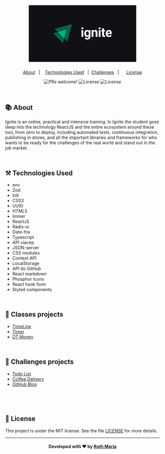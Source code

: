 <h1 align="center">
    <img alt="Logo ignitte" src="./ignite-logo.jpg" width="350px" />
</h1>


<p align="center">
  <a href="#about">About</a>&nbsp;&nbsp;&nbsp;|&nbsp;&nbsp;&nbsp;  
  <a href="#technologies">Technologies Used</a>&nbsp;&nbsp;&nbsp;|&nbsp;
  <a href="#challenges">Challenges</a>&nbsp;&nbsp;&nbsp;|&nbsp;&nbsp;&nbsp;&nbsp;&nbsp;
  <a href="#license">License</a>
</p>

<p align="center">
 <img src="https://img.shields.io/static/v1?label=PRs&message=welcome&color=04d361&labelColor=000000" alt="PRs welcome!" /> 

  <img alt="License" src="https://img.shields.io/badge/Made%20by-Ruth%20Maria-%2304D361">

  <img alt="License" src="https://img.shields.io/static/v1?label=license&message=MIT&color=04d361&labelColor=000000">
</p>


<a id="about"></a><br>

## :books: About

Ignite is an online, practical and intensive training. In Ignite the student goes deep into the technology ReactJS and the entire ecosystem around these tool, from zero to deploy, including automated tests, continuous integration, publishing in stores, and all the important libraries and frameworks for who wants to be ready for the challenges of the real world and stand out in the job market.

<a id="technologies"></a><br>

## ⚒️ Technologies Used

 * env
 * Zod
 * Intl
 * CSS3
 * UUID
 * HTML5
 * Immer
 * ReactJS
 * Radix-ui
 * Date-fns
 * Typescript
 * API viacep
 * JSON-server
 * CSS modules
 * Context API
 * LocalStorage
 * API do GitHub
 * React markdown 
 * Phosphor Icons
 * React hook form
 * Styled components

<a id="challenges"></a><br>

## :abacus: Classes projects

- [TimeLine](https://github.com/RuthMaria/ignite-timeline)
- [Timer](https://github.com/RuthMaria/ignite-timer)
- [DT Money](https://github.com/RuthMaria/ignite-DTMoney)

<br>

## 🎯 Challenges projects

- [Todo List](https://github.com/RuthMaria/ignite-todoList)
- [Coffee Delivery](https://github.com/RuthMaria/ignite-coffeeDelivery)
- [GitHub Blog](https://github.com/RuthMaria/ignite-githubBlog)

<br>

<a id="license"></a><br>

## :memo: License

This project is under the MIT license. See the  file [LICENSE](LICENSE.md) for more details.

---

<h4 align="center">
    Developed with ❤️ by <a href="https://www.linkedin.com/in/ruth-maria-9b256071/" target="_blank">Ruth Maria</a>
</h4>
